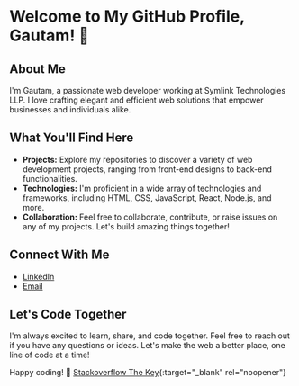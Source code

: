 # Welcome to My GitHub Profile, Gautam! 👋

## About Me
I'm Gautam, a passionate web developer working at Symlink Technologies LLP. I love crafting elegant and efficient web solutions that empower businesses and individuals alike.

## What You'll Find Here
- **Projects:** Explore my repositories to discover a variety of web development projects, ranging from front-end designs to back-end functionalities.
- **Technologies:** I'm proficient in a wide array of technologies and frameworks, including HTML, CSS, JavaScript, React, Node.js, and more.
- **Collaboration:** Feel free to collaborate, contribute, or raise issues on any of my projects. Let's build amazing things together!

## Connect With Me
- [LinkedIn](https://www.linkedin.com/in/whoisrgd)
- [Email](mailto:gautam.d@symlinktech.com)

## Let's Code Together
I'm always excited to learn, share, and code together. Feel free to reach out if you have any questions or ideas. Let's make the web a better place, one line of code at a time!

Happy coding! 🚀
[Stackoverflow The Key](https://stackoverflow.blog/2021/03/31/the-key-copy-paste/){:target="_blank" rel="noopener"}
